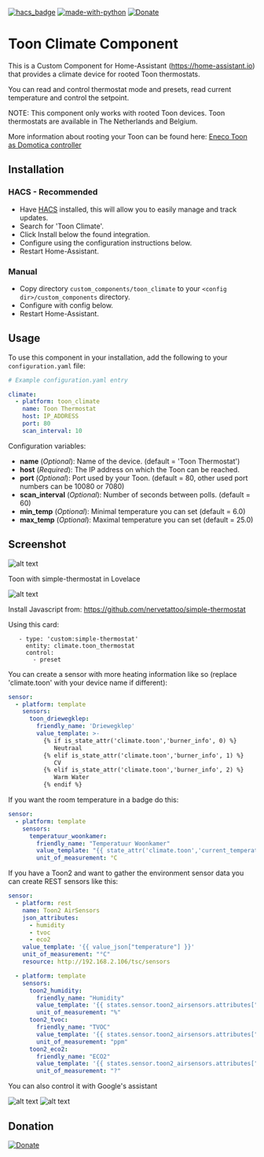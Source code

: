 [![hacs_badge](https://img.shields.io/badge/HACS-Default-orange.svg)](https://github.com/custom-components/hacs)  [![made-with-python](https://img.shields.io/badge/Made%20with-Python-1f425f.svg)](https://www.python.org/) [![Donate](https://img.shields.io/badge/Donate-PayPal-green.svg)](https://www.paypal.me/cyberjunkynl/)

# Toon Climate Component
This is a Custom Component for Home-Assistant (https://home-assistant.io) that provides a climate device for rooted Toon thermostats.

You can read and control thermostat mode and presets, read current temperature and control the setpoint.

NOTE: This component only works with rooted Toon devices.
Toon thermostats are available in The Netherlands and Belgium.

More information about rooting your Toon can be found here:
[Eneco Toon as Domotica controller](http://www.domoticaforum.eu/viewforum.php?f=87)

## Installation

### HACS - Recommended
- Have [HACS](https://hacs.xyz) installed, this will allow you to easily manage and track updates.
- Search for 'Toon Climate'.
- Click Install below the found integration.
- Configure using the configuration instructions below.
- Restart Home-Assistant.

### Manual
- Copy directory `custom_components/toon_climate` to your `<config dir>/custom_components` directory.
- Configure with config below.
- Restart Home-Assistant.

## Usage
To use this component in your installation, add the following to your `configuration.yaml` file:

```yaml
# Example configuration.yaml entry

climate:
  - platform: toon_climate
    name: Toon Thermostat
    host: IP_ADDRESS
    port: 80
    scan_interval: 10
```

Configuration variables:

- **name** (*Optional*): Name of the device. (default = 'Toon Thermostat')
- **host** (*Required*): The IP address on which the Toon can be reached.
- **port** (*Optional*): Port used by your Toon. (default = 80, other used port numbers can be 10080 or 7080)
- **scan_interval** (*Optional*): Number of seconds between polls. (default = 60)
- **min_temp** (*Optional*): Minimal temperature you can set (default = 6.0)
- **max_temp** (*Optional*): Maximal temperature you can set (default = 25.0)

## Screenshot

![alt text](https://github.com/cyberjunky/home-assistant-toon_climate/blob/master/screenshots/toon.png?raw=true "Screenshot Toon")

Toon with simple-thermostat in Lovelace

![alt text](https://github.com/cyberjunky/home-assistant-toon_climate/blob/master/screenshots/toon-simple.png?raw=true "Toon simple-thermostat Screenshot")

Install Javascript from: https://github.com/nervetattoo/simple-thermostat

Using this card:
```
   - type: 'custom:simple-thermostat'
     entity: climate.toon_thermostat
     control:
       - preset
```

You can create a sensor with more heating information like so (replace 'climate.toon' with your device name if different):

```yaml
sensor:
  - platform: template
    sensors:
      toon_driewegklep:
        friendly_name: 'Driewegklep'
        value_template: >-
          {% if is_state_attr('climate.toon','burner_info', 0) %}
             Neutraal
          {% elif is_state_attr('climate.toon','burner_info', 1) %}
             CV
          {% elif is_state_attr('climate.toon','burner_info', 2) %}
             Warm Water
          {% endif %}
```

If you want the room temperature in a badge do this:
```yaml
sensor:
  - platform: template
    sensors:
      temperatuur_woonkamer:
        friendly_name: "Temperatuur Woonkamer"
        value_template: "{{ state_attr('climate.toon','current_temperature') }}"
        unit_of_measurement: °C
```

If you have a Toon2 and want to gather the environment sensor data you can create REST sensors like this:
```yaml
sensor:
  - platform: rest
    name: Toon2 AirSensors
    json_attributes:
      - humidity
      - tvoc
      - eco2
    value_template: '{{ value_json["temperature"] }}'
    unit_of_measurement: "°C"
    resource: http://192.168.2.106/tsc/sensors

  - platform: template
    sensors:
      toon2_humidity:
        friendly_name: "Humidity"
        value_template: '{{ states.sensor.toon2_airsensors.attributes["humidity"] }}'
        unit_of_measurement: "%"
      toon2_tvoc:
        friendly_name: "TVOC"
        value_template: '{{ states.sensor.toon2_airsensors.attributes["tvoc"] }}'
        unit_of_measurement: "ppm"
      toon2_eco2:
        friendly_name: "ECO2"
        value_template: '{{ states.sensor.toon2_airsensors.attributes["eco2"] }}'
        unit_of_measurement: "?"
```
          
You can also control it with Google's assistant

![alt text](https://github.com/cyberjunky/home-assistant-toon_climate/blob/master/screenshots/toon-setpoint.png?raw=true "Toon Assistant Setpoint")
![alt text](https://github.com/cyberjunky/home-assistant-toon_climate/blob/master/screenshots/toon-eco-preset.png?raw=true "Toon Assistant ECO Preset")

## Donation
[![Donate](https://img.shields.io/badge/Donate-PayPal-green.svg)](https://www.paypal.me/cyberjunkynl/)
